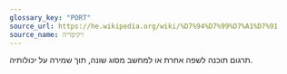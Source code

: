 ```yaml
---
glossary_key: "PORT"
source_url: https://he.wikipedia.org/wiki/%D7%94%D7%99%D7%A1%D7%91
source_name: ויקיפדיה
---
```


תרגום תוכנה לשפה אחרת או למחשב מסוג שונה, תוך שמירה על יכולותיה.
